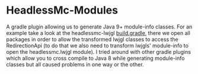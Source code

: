 # HeadlessMc-Modules

A gradle plugin allowing us to generate Java 9+ module-info classes. For an example take a look at the
headlessmc-lwjgl [build.gradle](../headlessmc-lwjgl/build.gradle), there we open all packages in order to allow the
transformed lwjgl classes to access the RedirectionApi (to do that we also need to transform lwjgls' module-info to open
the headlessmc.lwjgl module). I tried around with other gradle plugins which allow you to cross compile to Java 8 while
generating module-info classes but all caused problems in one way or the other.
